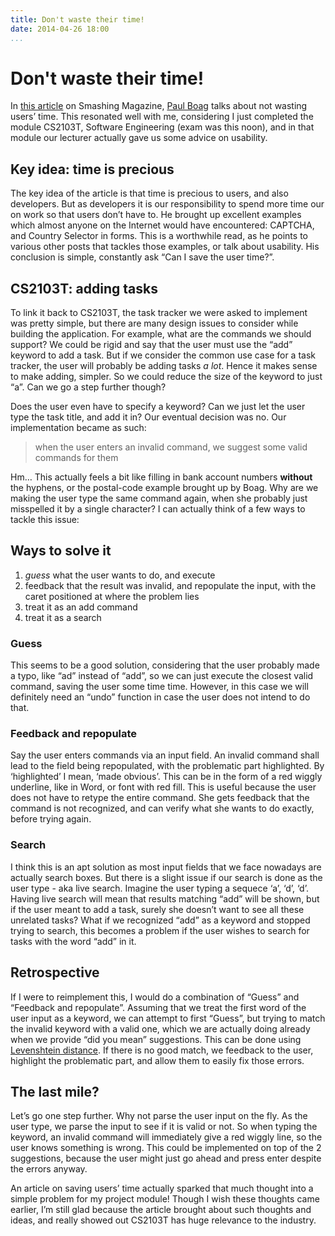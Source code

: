 ```yaml
---
title: Don't waste their time!
date: 2014-04-26 18:00
...
```


Don't waste their time!
=======================

In [this
article](http://www.smashingmagazine.com/2014/04/25/stop-wasting-users-time/)
on Smashing Magazine, [Paul
Boag](http://www.smashingmagazine.com/author/paul-boag/?rel=author)
talks about not wasting users’ time. This resonated well with me,
considering I just completed the module CS2103T, Software Engineering
(exam was this noon), and in that module our lecturer actually gave us
some advice on usability.

Key idea: time is precious
--------------------------

The key idea of the article is that time is precious to users, and also
developers. But as developers it is our responsibility to spend more
time our on work so that users don’t have to. He brought up excellent
examples which almost anyone on the Internet would have encountered:
CAPTCHA, and Country Selector in forms. This is a worthwhile read, as he
points to various other posts that tackles those examples, or talk about
usability. His conclusion is simple, constantly ask “Can I save the user
time?”.

CS2103T: adding tasks
---------------------

To link it back to CS2103T, the task tracker we were asked to implement
was pretty simple, but there are many design issues to consider while
building the application. For example, what are the commands we should
support? We could be rigid and say that the user must use the “add”
keyword to add a task. But if we consider the common use case for a task
tracker, the user will probably be adding tasks *a lot*. Hence it makes
sense to make adding, simpler. So we could reduce the size of the
keyword to just “a”. Can we go a step further though?

Does the user even have to specify a keyword? Can we just let the user
type the task title, and add it in? Our eventual decision was no. Our
implementation became as such:

> when the user enters an invalid command, we suggest some valid
> commands for them

Hm… This actually feels a bit like filling in bank account numbers
**without** the hyphens, or the postal-code example brought up by Boag.
Why are we making the user type the same command again, when she
probably just misspelled it by a single character? I can actually think
of a few ways to tackle this issue:

Ways to solve it
----------------

1.  *guess* what the user wants to do, and execute
2.  feedback that the result was invalid, and repopulate the input, with
    the caret positioned at where the problem lies
3.  treat it as an add command
4.  treat it as a search

### Guess

This seems to be a good solution, considering that the user probably
made a typo, like “ad” instead of “add”, so we can just execute the
closest valid command, saving the user some time time. However, in this
case we will definitely need an “undo” function in case the user does
not intend to do that.

### Feedback and repopulate

Say the user enters commands via an input field. An invalid command
shall lead to the field being repopulated, with the problematic part
highlighted. By ‘highlighted’ I mean, ‘made obvious’. This can be in the
form of a red wiggly underline, like in Word, or font with red fill.
This is useful because the user does not have to retype the entire
command. She gets feedback that the command is not recognized, and can
verify what she wants to do exactly, before trying again.

### Search

I think this is an apt solution as most input fields that we face
nowadays are actually search boxes. But there is a slight issue if our
search is done as the user type - aka live search. Imagine the user
typing a sequece ‘a’, ‘d’, ‘d’. Having live search will mean that
results matching “add” will be shown, but if the user meant to add a
task, surely she doesn’t want to see all these unrelated tasks? What if
we recognized “add” as a keyword and stopped trying to search, this
becomes a problem if the user wishes to search for tasks with the word
“add” in it.

Retrospective
-------------

If I were to reimplement this, I would do a combination of “Guess” and
“Feedback and repopulate”. Assuming that we treat the first word of the
user input as a keyword, we can attempt to first “Guess”, but trying to
match the invalid keyword with a valid one, which we are actually doing
already when we provide “did you mean” suggestions. This can be done
using [Levenshtein
distance](https://en.wikipedia.org/wiki/Levenshtein_distance). If there
is no good match, we feedback to the user, highlight the problematic
part, and allow them to easily fix those errors.

The last mile?
--------------

Let’s go one step further. Why not parse the user input on the fly. As
the user type, we parse the input to see if it is valid or not. So when
typing the keyword, an invalid command will immediately give a red
wiggly line, so the user knows something is wrong. This could be
implemented on top of the 2 suggestions, because the user might just go
ahead and press enter despite the errors anyway.

An article on saving users’ time actually sparked that much thought into
a simple problem for my project module! Though I wish these thoughts
came earlier, I’m still glad because the article brought about such
thoughts and ideas, and really showed out CS2103T has huge relevance to
the industry.
